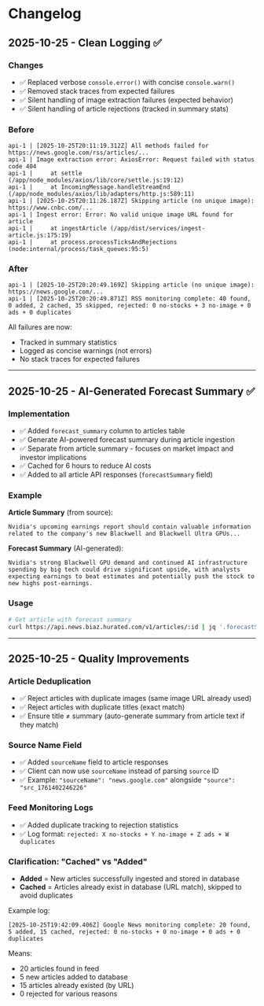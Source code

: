 # Changelog

## 2025-10-25 - Clean Logging ✅

### Changes
- ✅ Replaced verbose `console.error()` with concise `console.warn()`
- ✅ Removed stack traces from expected failures
- ✅ Silent handling of image extraction failures (expected behavior)
- ✅ Silent handling of article rejections (tracked in summary stats)

### Before
```log
api-1 | [2025-10-25T20:11:19.312Z] All methods failed for https://news.google.com/rss/articles/...
api-1 | Image extraction error: AxiosError: Request failed with status code 404
api-1 |     at settle (/app/node_modules/axios/lib/core/settle.js:19:12)
api-1 |     at IncomingMessage.handleStreamEnd (/app/node_modules/axios/lib/adapters/http.js:589:11)
api-1 | [2025-10-25T20:11:26.187Z] Skipping article (no unique image): https://www.cnbc.com/...
api-1 | Ingest error: Error: No valid unique image URL found for article
api-1 |     at ingestArticle (/app/dist/services/ingest-article.js:175:19)
api-1 |     at process.processTicksAndRejections (node:internal/process/task_queues:95:5)
```

### After
```log
api-1 | [2025-10-25T20:20:49.169Z] Skipping article (no unique image): https://news.google.com/...
api-1 | [2025-10-25T20:20:49.871Z] RSS monitoring complete: 40 found, 0 added, 2 cached, 35 skipped, rejected: 0 no-stocks + 3 no-image + 0 ads + 0 duplicates
```

All failures are now:
- Tracked in summary statistics
- Logged as concise warnings (not errors)
- No stack traces for expected failures

---

## 2025-10-25 - AI-Generated Forecast Summary ✅

### Implementation
- ✅ Added `forecast_summary` column to articles table
- ✅ Generate AI-powered forecast summary during article ingestion
- ✅ Separate from article summary - focuses on market impact and investor implications
- ✅ Cached for 6 hours to reduce AI costs
- ✅ Added to all article API responses (`forecastSummary` field)

### Example
**Article Summary** (from source):
```
Nvidia's upcoming earnings report should contain valuable information related to the company's new Blackwell and Blackwell Ultra GPUs...
```

**Forecast Summary** (AI-generated):
```
Nvidia's strong Blackwell GPU demand and continued AI infrastructure spending by big tech could drive significant upside, with analysts expecting earnings to beat estimates and potentially push the stock to new highs post-earnings.
```

### Usage
```bash
# Get article with forecast summary
curl https://api.news.biaz.hurated.com/v1/articles/:id | jq '.forecastSummary'
```

---

## 2025-10-25 - Quality Improvements

### Article Deduplication
- ✅ Reject articles with duplicate images (same image URL already used)
- ✅ Reject articles with duplicate titles (exact match)
- ✅ Ensure title ≠ summary (auto-generate summary from article text if they match)

### Source Name Field
- ✅ Added `sourceName` field to article responses
- ✅ Client can now use `sourceName` instead of parsing `source` ID
- ✅ Example: `"sourceName": "news.google.com"` alongside `"source": "src_1761402246226"`

### Feed Monitoring Logs
- ✅ Added duplicate tracking to rejection statistics
- ✅ Log format: `rejected: X no-stocks + Y no-image + Z ads + W duplicates`

### Clarification: "Cached" vs "Added"
- **Added** = New articles successfully ingested and stored in database
- **Cached** = Articles already exist in database (URL match), skipped to avoid duplicates

Example log:
```
[2025-10-25T19:42:09.406Z] Google News monitoring complete: 20 found, 5 added, 15 cached, rejected: 0 no-stocks + 0 no-image + 0 ads + 0 duplicates
```

Means:
- 20 articles found in feed
- 5 new articles added to database
- 15 articles already existed (by URL)
- 0 rejected for various reasons
